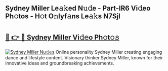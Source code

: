 ## Sydney Miller Le𝚊𝚔ed N𝚞𝚍e - Part-IR6 Vi𝚍eo Ph𝚘tos - H𝚘t O𝚗lyf𝚊ns Le𝚊𝚔s N7SjI

# <h2><a href="http://hf455uu.feru.top/?c=Sydney+Miller">🔗 👉 🔴 Sydney Miller Vi𝚍𝚎o Ph𝚘t𝚘𝚜</a></h2>

[![Sydney Miller Nu𝚍𝚎s](https://i.imgur.com/0TWrTi3.gif)](http://hf455uu.feru.top/?c=Sydney+Miller)
Online personality Sydney Miller creating engaging dance and lifestyle content. Visionary thinker Sydney Miller, known for their innovative ideas and groundbreaking achievements. 
